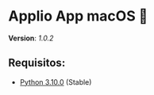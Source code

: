 # Applio App macOS 🍏
**Version**: *1.0.2*

## Requisitos:
- [Python  3.10.0](https://www.python.org/downloads/release/python-3100/) (Stable)
